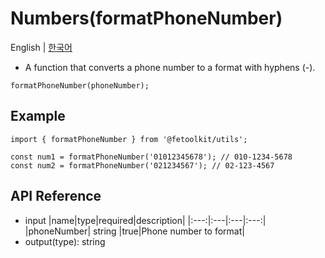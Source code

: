 # Numbers(formatPhoneNumber)

English | [한국어](./formatPhoneNumber_kr.md)

- A function that converts a phone number to a format with hyphens (-).

```tsx
formatPhoneNumber(phoneNumber);
```

## Example

```tsx
import { formatPhoneNumber } from '@fetoolkit/utils';

const num1 = formatPhoneNumber('01012345678'); // 010-1234-5678
const num2 = formatPhoneNumber('021234567'); // 02-123-4567
```

## API Reference

- input
  |name|type|required|description|
  |:---:|:---|:---|:---:|
  |phoneNumber| string |true|Phone number to format|
- output(type): string
